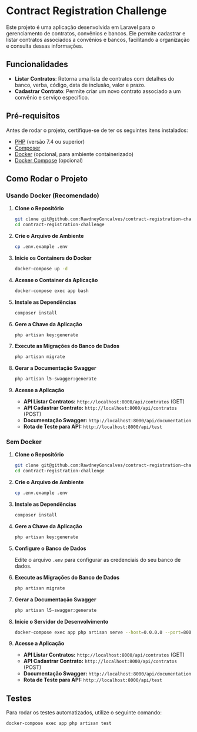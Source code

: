 # Contract Registration Challenge

Este projeto é uma aplicação desenvolvida em Laravel para o gerenciamento de contratos, convênios e bancos. Ele permite cadastrar e listar contratos associados a convênios e bancos, facilitando a organização e consulta dessas informações.

## Funcionalidades

- **Listar Contratos**: Retorna uma lista de contratos com detalhes do banco, verba, código, data de inclusão, valor e prazo.
- **Cadastrar Contrato**: Permite criar um novo contrato associado a um convênio e serviço específico.

## Pré-requisitos

Antes de rodar o projeto, certifique-se de ter os seguintes itens instalados:

- [PHP](https://www.php.net/downloads) (versão 7.4 ou superior)
- [Composer](https://getcomposer.org/download/)
- [Docker](https://www.docker.com/get-started) (opcional, para ambiente containerizado)
- [Docker Compose](https://docs.docker.com/compose/) (opcional)

## Como Rodar o Projeto

### **Usando Docker (Recomendado)**

1. **Clone o Repositório**

    ```bash
    git clone git@github.com:RawdneyGoncalves/contract-registration-challenge.git
    cd contract-registration-challenge
    ```

2. **Crie o Arquivo de Ambiente**

    ```bash
    cp .env.example .env
    ```

3. **Inicie os Containers do Docker**

    ```bash
    docker-compose up -d
    ```

4. **Acesse o Container da Aplicação**

    ```bash
    docker-compose exec app bash
    ```

5. **Instale as Dependências**

    ```bash
    composer install
    ```

6. **Gere a Chave da Aplicação**

    ```bash
    php artisan key:generate
    ```

7. **Execute as Migrações do Banco de Dados**

    ```bash
    php artisan migrate
    ```

8. **Gerar a Documentação Swagger**

    ```bash
    php artisan l5-swagger:generate
    ```

9. **Acesse a Aplicação**

    - **API Listar Contratos:** `http://localhost:8000/api/contratos` (GET)
    - **API Cadastrar Contrato:** `http://localhost:8000/api/contratos` (POST)
    - **Documentação Swagger:** `http://localhost:8000/api/documentation`
    - **Rota de Teste para API:** `http://localhost:8000/api/test`

### **Sem Docker**

1. **Clone o Repositório**

    ```bash
    git clone git@github.com:RawdneyGoncalves/contract-registration-challenge.git
    cd contract-registration-challenge
    ```

2. **Crie o Arquivo de Ambiente**

    ```bash
    cp .env.example .env
    ```

3. **Instale as Dependências**

    ```bash
    composer install
    ```

4. **Gere a Chave da Aplicação**

    ```bash
    php artisan key:generate
    ```

5. **Configure o Banco de Dados**

    Edite o arquivo `.env` para configurar as credenciais do seu banco de dados.

6. **Execute as Migrações do Banco de Dados**

    ```bash
    php artisan migrate
    ```

7. **Gerar a Documentação Swagger**

    ```bash
    php artisan l5-swagger:generate
    ```

8. **Inicie o Servidor de Desenvolvimento**

    ```bash
   docker-compose exec app php artisan serve --host=0.0.0.0 --port=8000
    ```

9. **Acesse a Aplicação**

    - **API Listar Contratos:** `http://localhost:8000/api/contratos` (GET)
    - **API Cadastrar Contrato:** `http://localhost:8000/api/contratos` (POST)
    - **Documentação Swagger:** `http://localhost:8000/api/documentation`
    - **Rota de Teste para API:** `http://localhost:8000/api/test`

## Testes

Para rodar os testes automatizados, utilize o seguinte comando:

```bash
docker-compose exec app php artisan test
